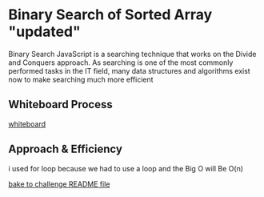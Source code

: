 # Binary Search of Sorted Array "updated"
Binary Search JavaScript is a searching technique that works on the Divide and Conquers approach. As searching is one of the most commonly performed tasks in the IT field, many data structures and algorithms exist now to make searching much more efficient

## Whiteboard Process
[whiteboard](array-binary-search.png)

## Approach & Efficiency

i used for loop because we had to use a loop and the Big O will Be O(n)


[bake to challenge README file](/code-challenges/README.md)
